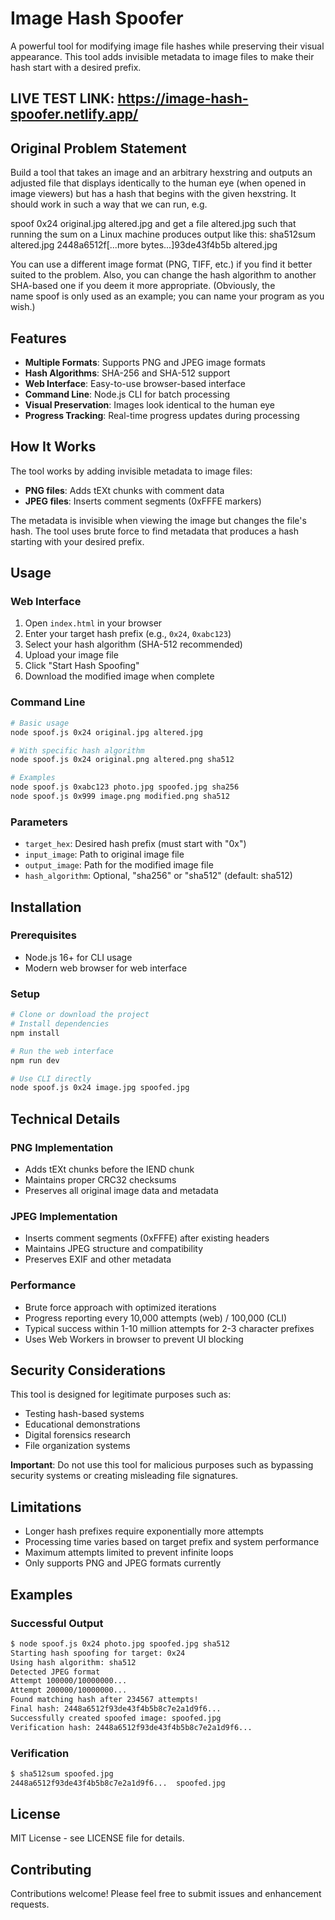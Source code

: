 # Image Hash Spoofer

A powerful tool for modifying image file hashes while preserving their visual appearance. This tool adds invisible metadata to image files to make their hash start with a desired prefix.

## LIVE TEST LINK: https://image-hash-spoofer.netlify.app/

## Original Problem Statement

Build a tool that takes an image and an arbitrary hexstring and outputs an adjusted file that displays identically to the human eye (when opened in image viewers) but has a hash that begins with the given hexstring.
It should work in such a way that we can run, e.g.

spoof 0x24 original.jpg altered.jpg
and get a file altered.jpg such that running the sum on a Linux machine produces output like this:
sha512sum altered.jpg
2448a6512f[...more bytes...]93de43f4b5b  altered.jpg

You can use a different image format (PNG, TIFF, etc.) if you find it better suited to the problem. Also, you can change the hash algorithm to another SHA-based one if you deem it more appropriate. (Obviously, the name spoof is only used as an example; you can name your program as you wish.)

## Features

- **Multiple Formats**: Supports PNG and JPEG image formats
- **Hash Algorithms**: SHA-256 and SHA-512 support
- **Web Interface**: Easy-to-use browser-based interface
- **Command Line**: Node.js CLI for batch processing
- **Visual Preservation**: Images look identical to the human eye
- **Progress Tracking**: Real-time progress updates during processing

## How It Works

The tool works by adding invisible metadata to image files:
- **PNG files**: Adds tEXt chunks with comment data
- **JPEG files**: Inserts comment segments (0xFFFE markers)

The metadata is invisible when viewing the image but changes the file's hash. The tool uses brute force to find metadata that produces a hash starting with your desired prefix.

## Usage

### Web Interface

1. Open `index.html` in your browser
2. Enter your target hash prefix (e.g., `0x24`, `0xabc123`)
3. Select your hash algorithm (SHA-512 recommended)
4. Upload your image file
5. Click "Start Hash Spoofing"
6. Download the modified image when complete

### Command Line

```bash
# Basic usage
node spoof.js 0x24 original.jpg altered.jpg

# With specific hash algorithm
node spoof.js 0x24 original.png altered.png sha512

# Examples
node spoof.js 0xabc123 photo.jpg spoofed.jpg sha256
node spoof.js 0x999 image.png modified.png sha512
```

### Parameters

- `target_hex`: Desired hash prefix (must start with "0x")
- `input_image`: Path to original image file
- `output_image`: Path for the modified image file
- `hash_algorithm`: Optional, "sha256" or "sha512" (default: sha512)

## Installation

### Prerequisites

- Node.js 16+ for CLI usage
- Modern web browser for web interface

### Setup

```bash
# Clone or download the project
# Install dependencies
npm install

# Run the web interface
npm run dev

# Use CLI directly
node spoof.js 0x24 image.jpg spoofed.jpg
```

## Technical Details

### PNG Implementation
- Adds tEXt chunks before the IEND chunk
- Maintains proper CRC32 checksums
- Preserves all original image data and metadata

### JPEG Implementation
- Inserts comment segments (0xFFFE) after existing headers
- Maintains JPEG structure and compatibility
- Preserves EXIF and other metadata

### Performance
- Brute force approach with optimized iterations
- Progress reporting every 10,000 attempts (web) / 100,000 (CLI)
- Typical success within 1-10 million attempts for 2-3 character prefixes
- Uses Web Workers in browser to prevent UI blocking

## Security Considerations

This tool is designed for legitimate purposes such as:
- Testing hash-based systems
- Educational demonstrations
- Digital forensics research
- File organization systems

**Important**: Do not use this tool for malicious purposes such as bypassing security systems or creating misleading file signatures.

## Limitations

- Longer hash prefixes require exponentially more attempts
- Processing time varies based on target prefix and system performance
- Maximum attempts limited to prevent infinite loops
- Only supports PNG and JPEG formats currently

## Examples

### Successful Output
```bash
$ node spoof.js 0x24 photo.jpg spoofed.jpg sha512
Starting hash spoofing for target: 0x24
Using hash algorithm: sha512
Detected JPEG format
Attempt 100000/10000000...
Attempt 200000/10000000...
Found matching hash after 234567 attempts!
Final hash: 2448a6512f93de43f4b5b8c7e2a1d9f6...
Successfully created spoofed image: spoofed.jpg
Verification hash: 2448a6512f93de43f4b5b8c7e2a1d9f6...
```

### Verification
```bash
$ sha512sum spoofed.jpg
2448a6512f93de43f4b5b8c7e2a1d9f6...  spoofed.jpg
```

## License

MIT License - see LICENSE file for details.

## Contributing

Contributions welcome! Please feel free to submit issues and enhancement requests.
